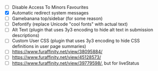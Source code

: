 - [ ] Disable Access To Minors Favourites
- [x] Automatic redirect system messages
- [ ] Gamebanana top/sidebar (for some reason)
- [ ] Defontify (replace Unicode "cool fonts" with actual text)
- [ ] Alt Text (plugin that uses 3y3 encoding to hide alt text in submission descriptions)
- [ ] Custom User CSS (plugin that uses 3y3 encoding to hide CSS definitions in user page summaries)
- [ ] https://www.furaffinity.net/view/38095884/
- [ ] https://www.furaffinity.net/view/45128573/
- [ ] https://www.furaffinity.net/view/39779598/, but for liveStatus